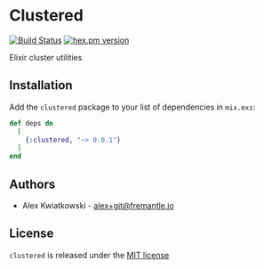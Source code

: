 # Clustered
[![Build Status](https://github.com/fremantle-industries/clustered/workflows/test/badge.svg?branch=main)](https://github.com/fremantle-industries/clustered/actions?query=workflow%3Atest)
[![hex.pm version](https://img.shields.io/hexpm/v/clustered.svg?style=flat)](https://hex.pm/packages/clustered)

Elixir cluster utilities

## Installation

Add the `clustered` package to your list of dependencies in `mix.exs`:

```elixir
def deps do
  [
    {:clustered, "~> 0.0.1"}
  ]
end
```

## Authors

- Alex Kwiatkowski - alex+git@fremantle.io

## License

`clustered` is released under the [MIT license](./LICENSE)

